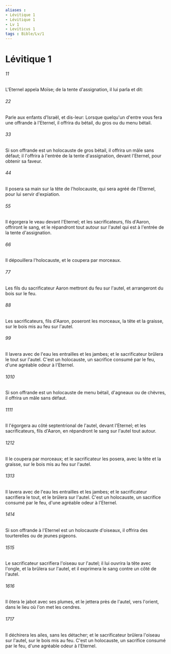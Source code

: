 ```yaml
---
aliases : 
- Lévitique 1
- Lévitique 1
- Lv 1
- Leviticus 1
tags : Bible/Lv/1
---
```


# Lévitique 1

###### 11
L'Eternel appela Moïse; de la tente d'assignation, il lui parla et dit:
###### 22
Parle aux enfants d'Israël, et dis-leur: Lorsque quelqu'un d'entre vous fera une offrande à l'Eternel, il offrira du bétail, du gros ou du menu bétail.
###### 33
Si son offrande est un holocauste de gros bétail, il offrira un mâle sans défaut; il l'offrira à l'entrée de la tente d'assignation, devant l'Eternel, pour obtenir sa faveur.
###### 44
Il posera sa main sur la tête de l'holocauste, qui sera agréé de l'Eternel, pour lui servir d'expiation.
###### 55
Il égorgera le veau devant l'Eternel; et les sacrificateurs, fils d'Aaron, offriront le sang, et le répandront tout autour sur l'autel qui est à l'entrée de la tente d'assignation.
###### 66
Il dépouillera l'holocauste, et le coupera par morceaux.
###### 77
Les fils du sacrificateur Aaron mettront du feu sur l'autel, et arrangeront du bois sur le feu.
###### 88
Les sacrificateurs, fils d'Aaron, poseront les morceaux, la tête et la graisse, sur le bois mis au feu sur l'autel.
###### 99
Il lavera avec de l'eau les entrailles et les jambes; et le sacrificateur brûlera le tout sur l'autel. C'est un holocauste, un sacrifice consumé par le feu, d'une agréable odeur à l'Eternel.
###### 1010
Si son offrande est un holocauste de menu bétail, d'agneaux ou de chèvres, il offrira un mâle sans défaut.
###### 1111
Il l'égorgera au côté septentrional de l'autel, devant l'Eternel; et les sacrificateurs, fils d'Aaron, en répandront le sang sur l'autel tout autour.
###### 1212
Il le coupera par morceaux; et le sacrificateur les posera, avec la tête et la graisse, sur le bois mis au feu sur l'autel.
###### 1313
Il lavera avec de l'eau les entrailles et les jambes; et le sacrificateur sacrifiera le tout, et le brûlera sur l'autel. C'est un holocauste, un sacrifice consumé par le feu, d'une agréable odeur à l'Eternel.
###### 1414
Si son offrande à l'Eternel est un holocauste d'oiseaux, il offrira des tourterelles ou de jeunes pigeons.
###### 1515
Le sacrificateur sacrifiera l'oiseau sur l'autel; il lui ouvrira la tête avec l'ongle, et la brûlera sur l'autel, et il exprimera le sang contre un côté de l'autel.
###### 1616
Il ôtera le jabot avec ses plumes, et le jettera près de l'autel, vers l'orient, dans le lieu où l'on met les cendres.
###### 1717
Il déchirera les ailes, sans les détacher; et le sacrificateur brûlera l'oiseau sur l'autel, sur le bois mis au feu. C'est un holocauste, un sacrifice consumé par le feu, d'une agréable odeur à l'Eternel.
